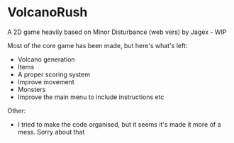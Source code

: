 # VolcanoRush
A 2D game heavily based on Minor Disturbance (web vers) by Jagex - WIP

Most of the core game has been made, but here's what's left:
- Volcano generation
- Items
- A proper scoring system
- Improve movement
- Monsters
- Improve the main menu to include instructions etc

Other:
- I tried to make the code organised, but it seems it's made it more of a mess. Sorry about that